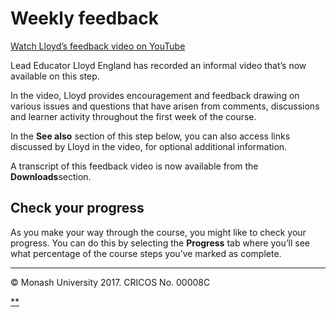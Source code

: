 # Weekly feedback

[Watch Lloyd’s feedback video on YouTube](https://youtu.be/0V4fZjh8dDM)

Lead Educator Lloyd England has recorded an informal video that’s now available on this step.

In the video, Lloyd provides encouragement and feedback drawing on various issues and questions that have arisen from comments, discussions and learner activity throughout the first week of the course.

In the **See also** section of this step below, you can also access links discussed by Lloyd in the video, for optional additional information.

A transcript of this feedback video is now available from the **Downloads**section.

## Check your progress

As you make your way through the course, you might like to check your progress. You can do this by selecting the **Progress** tab where you’ll see what percentage of the course steps you’ve marked as complete.

------

© Monash University 2017. CRICOS No. 00008C

[**](https://www.futurelearn.com/courses/law-for-non-lawyers/3/steps/177772#fl-comments)